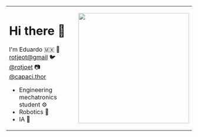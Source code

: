 <table>
<tr>
<td>
  
# Hi there 👋
I'm Eduardo 🇲🇽 
📧 <rotjeot@gmail>
🐦 [@rotjoet](https://twitter.com/rotjeot)
📷 [@capaci.thor](https://www.instagram.com/capaci.thor/)


- Engineering mechatronics student ⚙️
- Robotics 🤖
- IA  🧠
</td>
<td>
  <img src="https://media.giphy.com/media/l0G18BkChcRRctMZ2/giphy.gif" width="300"  />
</td>
  
<tr>
</table>
